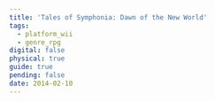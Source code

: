 ```yaml
---
title: 'Tales of Symphonia: Dawn of the New World'
tags:
  - platform_wii
  - genre_rpg
digital: false
physical: true
guide: true
pending: false
date: 2014-02-10
---
```

